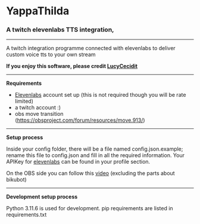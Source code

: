 # **YappaThilda**
### A twitch elevenlabs TTS integration,

---

A twitch integration programme connected with elevenlabs to deliver
custom voice tts to your own stream

**If you enjoy this software, please credit [LucyCecidit](https://www.twitch.tv/lucycecidit)**

---

**Requirements**

- [Elevenlabs](https://elevenlabs.io/) account set up 
(this is not required though you will be rate limited)
- a twitch account :)
- obs move transition (https://obsproject.com/forum/resources/move.913/)

---

**Setup process**

Inside your config folder, there will be a file
named config.json.example; rename this file to config.json and fill 
in all the required information.
Your APIKey for [elevenlabs](https://elevenlabs.io/) can be found in your profile section.

On the OBS side you can follow this [video](https://www.youtube.com/watch?v=u0XXNotHMEA) (excluding the parts about bikubot)


---

**Development setup process**

Python 3.11.6 is used for development. pip requirements are listed in requirements.txt